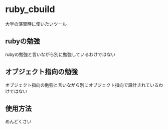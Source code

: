 # ruby_cbuild
大学の演習時に使いたいツール
## rubyの勉強
rubyの勉強と言いながら別に勉強しているわけではない
## オブジェクト指向の勉強
オブジェクト指向の勉強と言いながら別にオブジェクト指向で設計されているわけではない
## 使用方法
めんどくさい
